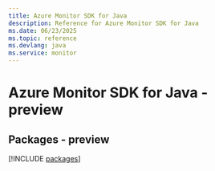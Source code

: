 ```yaml
---
title: Azure Monitor SDK for Java
description: Reference for Azure Monitor SDK for Java
ms.date: 06/23/2025
ms.topic: reference
ms.devlang: java
ms.service: monitor
---
```

# Azure Monitor SDK for Java - preview
## Packages - preview
[!INCLUDE [packages](monitor-index.md)]